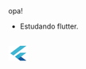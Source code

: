  ##
opa!

- Estudando flutter.

<div style="display: inline_block"><br>
  
  <img align="center" alt="ian-Flutter" height="30" width="40" src="https://raw.githubusercontent.com/devicons/devicon/master/icons/flutter/flutter-original.svg">
</div> 

 ##
